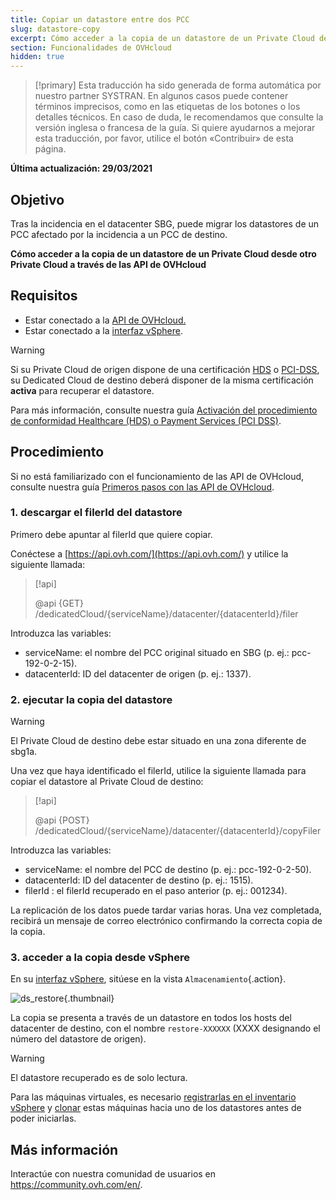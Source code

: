 ```yaml
---
title: Copiar un datastore entre dos PCC
slug: datastore-copy
excerpt: Cómo acceder a la copia de un datastore de un Private Cloud desde otro Private Cloud a través de las API de OVHcloud
section: Funcionalidades de OVHcloud
hidden: true
---
```


> [!primary]
> Esta traducción ha sido generada de forma automática por nuestro partner SYSTRAN. En algunos casos puede contener términos imprecisos, como en las etiquetas de los botones o los detalles técnicos. En caso de duda, le recomendamos que consulte la versión inglesa o francesa de la guía. Si quiere ayudarnos a mejorar esta traducción, por favor, utilice el botón «Contribuir» de esta página.
> 

**Última actualización: 29/03/2021**

## Objetivo

Tras la incidencia en el datacenter SBG, puede migrar los datastores de un PCC afectado por la incidencia a un PCC de destino.

**Cómo acceder a la copia de un datastore de un Private Cloud desde otro Private Cloud a través de las API de OVHcloud**

## Requisitos

- Estar conectado a la [API de OVHcloud.](https://api.ovh.com/)
- Estar conectado a la [interfaz vSphere](../instalar_el_vsphere_client/).

> [!warning]
>
> Si su Private Cloud de origen dispone de una certificación [HDS](https://www.ovhcloud.com/es-es/enterprise/certification-conformity/hds/) o [PCI-DSS](https://www.ovhcloud.com/es-es/enterprise/certification-conformity/pci-dss/), su Dedicated Cloud de destino deberá disponer de la misma certificación **activa** para recuperar el datastore.
>
> Para más información, consulte nuestra guía [Activación del procedimiento de conformidad Healthcare (HDS) o Payment Services (PCI DSS)](../activar-certificacion-pci-dss-en-private-cloud-ovh/).
>

## Procedimiento

Si no está familiarizado con el funcionamiento de las API de OVHcloud, consulte nuestra guía [Primeros pasos con las API de OVHcloud](https://docs.ovh.com/gb/en/api/first-steps-with-ovh-api/).

### 1. descargar el filerId del datastore

Primero debe apuntar al filerId que quiere copiar.

Conéctese a [https://api.ovh.com/](https://api.ovh.com/) y utilice la siguiente llamada:

> [!api]
>
> @api {GET} /dedicatedCloud/{serviceName}/datacenter/{datacenterId}/filer

Introduzca las variables:

- serviceName: el nombre del PCC original situado en SBG (p. ej.: pcc-192-0-2-15).
- datacenterId: ID del datacenter de origen (p. ej.: 1337).

### 2. ejecutar la copia del datastore

> [!warning]
>
> El Private Cloud de destino debe estar situado en una zona diferente de sbg1a.
>

Una vez que haya identificado el filerId, utilice la siguiente llamada para copiar el datastore al Private Cloud de destino:

> [!api]
>
> @api {POST} /dedicatedCloud/{serviceName}/datacenter/{datacenterId}/copyFiler

Introduzca las variables:

- serviceName: el nombre del PCC de destino (p. ej.: pcc-192-0-2-50).
- datacenterId: ID del datacenter de destino (p. ej.: 1515).
- filerId : el filerId recuperado en el paso anterior (p. ej.: 001234).

La replicación de los datos puede tardar varias horas. Una vez completada, recibirá un mensaje de correo electrónico confirmando la correcta copia de la copia.

### 3. acceder a la copia desde vSphere

En su [interfaz vSphere](../instalar_el_vsphere_client/), sitúese en la vista `Almacenamiento`{.action}.

![ds_restore](images/ds-restore.png){.thumbnail}

La copia se presenta a través de un datastore en todos los hosts del datacenter de destino, con el nombre `restore-XXXXXX` (XXXX designando el número del datastore de origen).

> [!warning]
>
> El datastore recuperado es de solo lectura.
>

Para las máquinas virtuales, es necesario [registrarlas en el inventario vSphere](../vsphere-register-vm-vmx/) y [clonar](../clonar-una-mv/) estas máquinas hacia uno de los datastores antes de poder iniciarlas.

## Más información

Interactúe con nuestra comunidad de usuarios en <https://community.ovh.com/en/>.
